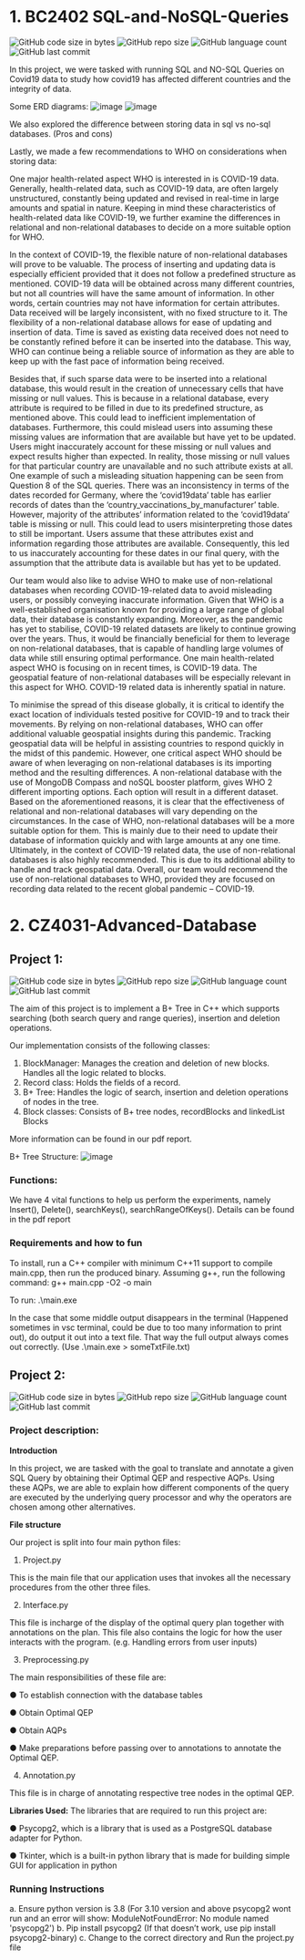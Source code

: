 # 1. BC2402 SQL-and-NoSQL-Queries
![GitHub code size in bytes](https://img.shields.io/github/languages/code-size/roydonauyr/SQL-and-NoSQL-Queries)
![GitHub repo size](https://img.shields.io/github/repo-size/roydonauyr/SQL-and-NoSQL-Queries)
![GitHub language count](https://img.shields.io/github/languages/count/roydonauyr/SQL-and-NoSQL-Queries)
![GitHub last commit](https://img.shields.io/github/last-commit/roydonauyr/SQL-and-NoSQL-Queries)

In this project, we were tasked with running SQL and NO-SQL Queries on Covid19 data to study how covid19 has affected different countries and the integrity of data.

Some ERD diagrams:
![image](https://user-images.githubusercontent.com/44868878/178111961-401d9b3b-d9a7-4ce3-8dc7-3e3d1859212b.png)
![image](https://user-images.githubusercontent.com/44868878/178111966-f49c609a-cc0b-4244-a020-4e751aa34d08.png)

We also explored the difference between storing data in sql vs no-sql databases. (Pros and cons)

Lastly, we made a few recommendations to WHO on considerations when storing data:

One major health-related aspect WHO is interested in is COVID-19 data. Generally, health-related data, such as COVID-19 data, are often largely unstructured, constantly being updated and revised in real-time in large amounts and spatial in nature. Keeping in mind these characteristics of health-related data like COVID-19, we further examine the differences in relational and non-relational databases to decide on a more suitable option for WHO.

In the context of COVID-19, the flexible nature of non-relational databases will prove to be valuable. The process of inserting and updating data is especially efficient provided that it does not follow a predefined structure as mentioned. COVID-19 data will be obtained across many different countries, but not all countries will have the same amount of information. In other words, certain countries may not have information for certain attributes. Data received will be largely inconsistent, with no fixed structure to it. The flexibility of a non-relational database allows for ease of updating and insertion of data. Time is saved as existing data received does not need to be constantly refined before it can be inserted into the database. This way, WHO can continue being a reliable source of information as they are able to keep up with the fast pace of information being received. 

Besides that, if such sparse data were to be inserted into a relational database, this would result in the creation of unnecessary cells that have missing or null values. This is because in a relational database, every attribute is required to be filled in due to its predefined structure, as mentioned above. This could lead to inefficient implementation of databases. Furthermore, this could mislead users into assuming these missing values are information that are available but have yet to be updated. Users might inaccurately account for these missing or null values and expect results higher than expected. In reality, those missing or null values for that particular country are unavailable and no such attribute exists at all. One example of such a misleading situation happening can be seen from Question 8 of the SQL queries. There was an inconsistency in terms of the dates recorded for Germany, where the ‘covid19data’ table has earlier records of dates than the ‘country_vaccinations_by_manufacturer’ table. However, majority of the attributes’ information related to the ‘covid19data’ table is missing or null. This could lead to users misinterpreting those dates to still be important. Users assume that these attributes exist and information regarding those attributes are available. Consequently, this led to us inaccurately accounting for these dates in our final query, with the assumption that the attribute data is available but has yet to be updated.

Our team would also like to advise WHO to make use of non-relational databases when recording COVID-19-related data to avoid misleading users, or possibly conveying inaccurate information.
Given that WHO is a well-established organisation known for providing a large range of global data, their database is constantly expanding. Moreover, as the pandemic has yet to stabilise, COVID-19 related datasets are likely to continue growing over the years. Thus, it would be financially beneficial for them to leverage on non-relational databases, that is capable of handling large volumes of data while still ensuring optimal performance.
One main health-related aspect WHO is focusing on in recent times, is COVID-19 data. The geospatial feature of non-relational databases will be especially relevant in this aspect for WHO. COVID-19 related data is inherently spatial in nature. 

To minimise the spread of this disease globally, it is critical to identify the exact location of individuals tested positive for COVID-19 and to track their movements. By relying on non-relational databases, WHO can offer additional valuable geospatial insights during this pandemic. Tracking geospatial data will be helpful in assisting countries to respond quickly in the midst of this pandemic. However, one critical aspect WHO should be aware of when leveraging on non-relational databases is its importing method and the resulting differences. A non-relational database with the use of MongoDB Compass and noSQL booster platform, gives WHO 2 different importing options. Each option will result in a different dataset.
Based on the aforementioned reasons, it is clear that the effectiveness of relational and non-relational databases will vary depending on the circumstances. In the case of WHO, non-relational databases will be a more suitable option for them. This is mainly due to their need to update their database of information quickly and with large amounts at any one time. Ultimately, in the context of COVID-19 related data, the use of non-relational databases is also highly recommended. This is due to its additional ability to handle and track geospatial data. Overall, our team would recommend the use of non-relational databases to WHO, provided they are focused on recording data related to the recent global pandemic – COVID-19.


# 2. CZ4031-Advanced-Database

## Project 1:
![GitHub code size in bytes](https://img.shields.io/github/languages/code-size/roydonauyr/CZ4031-Advanced-Database-Project-1)
![GitHub repo size](https://img.shields.io/github/repo-size/roydonauyr/CZ4031-Advanced-Database-Project-1)
![GitHub language count](https://img.shields.io/github/languages/count/roydonauyr/CZ4031-Advanced-Database-Project-1)
![GitHub last commit](https://img.shields.io/github/last-commit/roydonauyr/CZ4031-Advanced-Database-Project-1)

The aim of this project is to implement a B+ Tree in C++ which supports searching (both search
query and range queries), insertion and deletion operations.

Our implementation consists of the following classes:
1. BlockManager: Manages the creation and deletion of new blocks. Handles all the logic
related to blocks.
2. Record class: Holds the fields of a record.
3. B+ Tree: Handles the logic of search, insertion and deletion operations of nodes in the
tree.
4. Block classes: Consists of B+ tree nodes, recordBlocks and linkedList Blocks

More information can be found in our pdf report.

B+ Tree Structure:
![image](https://user-images.githubusercontent.com/44868878/224474247-565e913a-e8de-4225-8680-eea90997ac26.png)

### Functions:
We have 4 vital functions to help us perform the experiments, namely Insert(), Delete(), searchKeys(),
searchRangeOfKeys(). 
Details can be found in the pdf report

### Requirements and how to fun
To install, run a C++ compiler with minimum C++11 support to compile main.cpp, then run the produced binary. Assuming g++, run the following command: g++ main.cpp -O2 -o main

To run: .\main.exe

In the case that some middle output disappears in the terminal (Happened sometimes in vsc terminal, could be due to too many information to print out), do output it out into a text file. That way the full output always comes out correctly. (Use .\main.exe > someTxtFile.txt)


## Project 2:
![GitHub code size in bytes](https://img.shields.io/github/languages/code-size/roydonauyr/CZ4031-Advanced-Database-Project-2)
![GitHub repo size](https://img.shields.io/github/repo-size/roydonauyr/CZ4031-Advanced-Database-Project-2)
![GitHub language count](https://img.shields.io/github/languages/count/roydonauyr/CZ4031-Advanced-Database-Project-2)
![GitHub last commit](https://img.shields.io/github/last-commit/roydonauyr/CZ4031-Advanced-Database-Project-2)

### Project description:

**Introduction**

In this project, we are tasked with the goal to translate and annotate a given SQL Query by
obtaining their Optimal QEP and respective AQPs. Using these AQPs, we are able to explain how
different components of the query are executed by the underlying query processor and why the
operators are chosen among other alternatives.

**File structure**

Our project is split into four main python files:
1) Project.py

This is the main file that our application uses that invokes all the necessary procedures
from the other three files.

2) Interface.py

This file is incharge of the display of the optimal query plan together with annotations on
the plan. This file also contains the logic for how the user interacts with the program. (e.g.
Handling errors from user inputs)

3) Preprocessing.py

The main responsibilities of these file are:

● To establish connection with the database tables

● Obtain Optimal QEP

● Obtain AQPs

● Make preparations before passing over to annotations to annotate the Optimal QEP.


4) Annotation.py

This file is in charge of annotating respective tree nodes in the optimal QEP.

**Libraries Used:**
The libraries that are required to run this project are:

● Psycopg2, which is a library that is used as a PostgreSQL database adapter for Python.

● Tkinter, which is a built-in python library that is made for building simple GUI for
application in python

### Running Instructions
a. Ensure python version is 3.8 (For 3.10 version and above psycopg2 wont run and an error
will show: ModuleNotFoundError: No module named 'psycopg2')
b. Pip install psycopg2 (If that doesn’t work, use pip install psycopg2-binary)
c. Change to the correct directory and Run the project.py file

